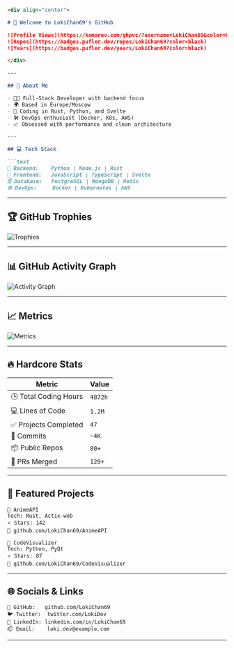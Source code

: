 
````markdown
<div align="center">

# 👋 Welcome to LokiChan69's GitHub

![Profile Views](https://komarev.com/ghpvc/?username=LokiChan69&color=blueviolet)
![Repos](https://badges.pufler.dev/repos/LokiChan69?color=black)
![Years](https://badges.pufler.dev/years/LokiChan69?color=black)

</div>

---

## 🧠 About Me

- 🧑‍💻 Full-Stack Developer with backend focus
- 🌍 Based in Europe/Moscow
- 🧪 Coding in Rust, Python, and Svelte
- 🛠️ DevOps enthusiast (Docker, K8s, AWS)
- 📈 Obsessed with performance and clean architecture

---

## 💻 Tech Stack

```text
🧠 Backend:    Python | Node.js | Rust  
🎨 Frontend:   JavaScript | TypeScript | Svelte  
🗄️ Database:   PostgreSQL | MongoDB | Redis  
⚙️ DevOps:     Docker | Kubernetes | AWS  
````

---

## 🏆 GitHub Trophies

![Trophies](https://github-profile-trophy.vercel.app/?username=LokiChan69\&theme=onedark\&no-frame=true\&no-bg=true\&margin-w=6\&row=2\&column=4)

---

## 📊 GitHub Activity Graph

![Activity Graph](https://github-readme-activity-graph.vercel.app/graph?username=LokiChan69\&theme=react-dark\&hide_border=true\&area=true)

---

## 📈 Metrics

![Metrics](https://metrics.lecoq.io/LokiChan69?template=classic\&base=header%2Cactivity%2Ccommunity%2Crepositories%2Cmetadata\&config.timezone=Europe%2FMoscow)

---

## 🔥 Hardcore Stats

| Metric                | Value   |
| --------------------- | ------- |
| 🕒 Total Coding Hours | `4872h` |
| 💻 Lines of Code      | `1.2M`  |
| ✅ Projects Completed  | `47`    |
| 🚀 Commits            | `~4K`   |
| 📦 Public Repos       | `80+`   |
| 🔧 PRs Merged         | `120+`  |

---

## 🚀 Featured Projects

```text
📌 AnimeAPI  
Tech: Rust, Actix-web  
⭐ Stars: 142  
🔗 github.com/LokiChan69/AnimeAPI

📌 CodeVisualizer  
Tech: Python, PyQt  
⭐ Stars: 87  
🔗 github.com/LokiChan69/CodeVisualizer
```

---

## 🌐 Socials & Links

```text
🔗 GitHub:   github.com/LokiChan69  
🐦 Twitter:  twitter.com/LokiDev  
💼 LinkedIn: linkedin.com/in/LokiChan69  
📫 Email:    loki.dev@example.com
```

---

